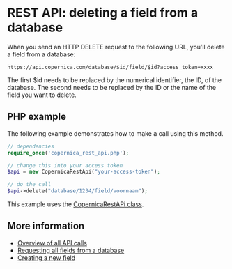 # REST API: deleting a field from a database

When you send an HTTP DELETE request to the following URL, you’ll delete a field from a database:

`https://api.copernica.com/database/$id/field/$id?access_token=xxxx`

The first $id needs to be replaced by the numerical identifier, the ID, of the database. The second needs to be replaced by the ID or the name of the field you want to delete.

## PHP example
The following example demonstrates how to make a call using this method.

```PHP
// dependencies
require_once('copernica_rest_api.php');

// change this into your access token
$api = new CopernicaRestApi("your-access-token");

// do the call
$api->delete("database/1234/field/voornaam");
```
This example uses the [CopernicaRestAPi class](rest-php).

## More information
- [Overview of all API calls](rest-api)
- [Requesting all fields from a database](rest-get-database-fields)
- [Creating a new field](rest-post-database-fields)
